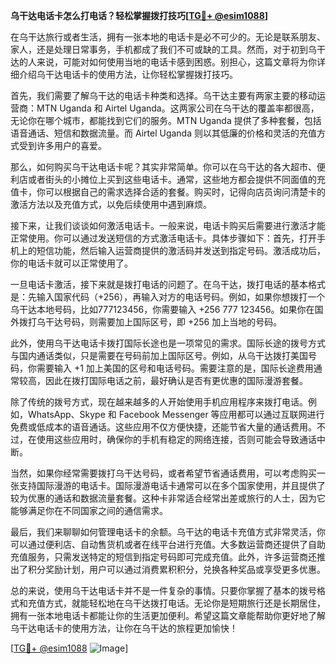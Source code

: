 **乌干达电话卡怎么打电话？轻松掌握拨打技巧[[TG💪+ @esim1088](https://t.me/s/esim1088)]**

在乌干达旅行或者生活，拥有一张本地的电话卡是必不可少的。无论是联系朋友、家人，还是处理日常事务，手机都成了我们不可或缺的工具。然而，对于初到乌干达的人来说，可能对如何使用当地的电话卡感到困惑。别担心，这篇文章将为你详细介绍乌干达电话卡的使用方法，让你轻松掌握拨打技巧。

首先，我们需要了解乌干达的电话卡种类和选择。乌干达主要有两家主要的移动运营商：MTN Uganda 和 Airtel Uganda。这两家公司在乌干达的覆盖率都很高，无论你在哪个城市，都能找到它们的服务。MTN Uganda 提供了多种套餐，包括语音通话、短信和数据流量。而 Airtel Uganda 则以其低廉的价格和灵活的充值方式受到许多用户的喜爱。

那么，如何购买乌干达电话卡呢？其实非常简单。你可以在乌干达的各大超市、便利店或者街头的小摊位上买到这些电话卡。通常，这些地方都会提供不同面值的充值卡，你可以根据自己的需求选择合适的套餐。购买时，记得向店员询问清楚卡的激活方法以及充值方式，以免后续使用中遇到麻烦。

接下来，让我们谈谈如何激活电话卡。一般来说，电话卡购买后需要进行激活才能正常使用。你可以通过发送短信的方式激活电话卡。具体步骤如下：首先，打开手机上的短信功能，然后输入运营商提供的激活码并发送到指定号码。激活成功后，你的电话卡就可以正常使用了。

一旦电话卡激活，接下来就是拨打电话的问题了。在乌干达，拨打电话的基本格式是：先输入国家代码（+256），再输入对方的电话号码。例如，如果你想拨打一个乌干达本地号码，比如777123456，你需要输入 +256 777 123456。如果你在国外拨打乌干达号码，则需要加上国际区号，即 +256 加上当地的号码。

此外，使用乌干达电话卡拨打国际长途也是一项常见的需求。国际长途的拨号方式与国内通话类似，只是需要在号码前加上国际区号。例如，从乌干达拨打美国号码，你需要输入 +1 加上美国的区号和电话号码。需要注意的是，国际长途费用通常较高，因此在拨打国际电话之前，最好确认是否有更优惠的国际漫游套餐。

除了传统的拨号方式，现在越来越多的人开始使用手机应用程序来拨打电话。例如，WhatsApp、Skype 和 Facebook Messenger 等应用都可以通过互联网进行免费或低成本的语音通话。这些应用不仅方便快捷，还能节省大量的通话费用。不过，在使用这些应用时，确保你的手机有稳定的网络连接，否则可能会导致通话中断。

当然，如果你经常需要拨打乌干达号码，或者希望节省通话费用，可以考虑购买一张支持国际漫游的电话卡。国际漫游电话卡通常可以在多个国家使用，并且提供了较为优惠的通话和数据流量套餐。这种卡非常适合经常出差或旅行的人士，因为它能够满足你在不同国家之间的通信需求。

最后，我们来聊聊如何管理电话卡的余额。乌干达的电话卡充值方式非常灵活，你可以通过便利店、自动售货机或者在线平台进行充值。大多数运营商还提供了自助充值服务，只需发送特定的短信到指定号码即可完成充值。此外，许多运营商还推出了积分奖励计划，用户可以通过消费累积积分，兑换各种奖品或享受更多优惠。

总的来说，使用乌干达电话卡并不是一件复杂的事情。只要你掌握了基本的拨号格式和充值方式，就能轻松地在乌干达拨打电话。无论你是短期旅行还是长期居住，拥有一张本地电话卡都能让你的生活更加便利。希望这篇文章能帮助你更好地了解乌干达电话卡的使用方法，让你在乌干达的旅程更加愉快！

[[TG💪+ @esim1088](https://t.me/s/esim1088) ![Image](https://i.postimg.cc/4NQfJmqS/Snipaste-2025-05-13-00-14-12.png)]